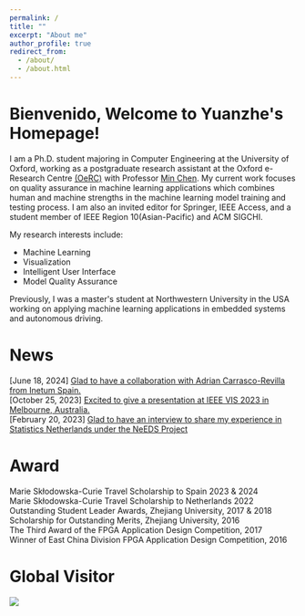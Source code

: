 ```yaml
---
permalink: /
title: ""
excerpt: "About me"
author_profile: true
redirect_from:
  - /about/
  - /about.html
---
```


Bienvenido, Welcome to Yuanzhe's Homepage! 
======
I am a Ph.D. student majoring in Computer Engineering at the University of Oxford, working as a postgraduate research assistant at the Oxford e-Research Centre [(OeRC)](https://oerc.ox.ac.uk/) with Professor [Min Chen](https://sites.google.com/view/mchen). My current work focuses on quality assurance in machine learning applications which combines human and machine strengths in the machine learning model training and testing process. I am also an invited editor for Springer, IEEE Access, and a student member of IEEE Region 10(Asian-Pacific) and ACM SIGCHI. 

My research interests include: 
 * Machine Learning
 * Visualization
 * Intelligent User Interface
 * Model Quality Assurance

Previously, I was a master's student at Northwestern University in the USA working on applying machine learning applications in embedded systems and autonomous driving.

News
=====
[June 18, 2024] [Glad to have a collaboration with Adrian Carrasco-Revilla from Inetum Spain.](https://oerc.ox.ac.uk/news/collaboration-the-key-to-growing/)  
[October 25, 2023] [Excited to give a presentation at IEEE VIS 2023 in Melbourne, Australia.](https://www.youtube.com/watch?v=hBAaiCz18EI)  
[February 20, 2023] [Glad to have an interview to share my experience in Statistics Netherlands under the NeEDS Project](https://oerc.ox.ac.uk/news/needs-met/)

Award
======
Marie Skłodowska-Curie Travel Scholarship to Spain 2023 & 2024  
Marie Skłodowska-Curie Travel Scholarship to Netherlands 2022  
Outstanding Student Leader Awards, Zhejiang University, 2017 & 2018  
Scholarship for Outstanding Merits, Zhejiang University, 2016  
The Third Award of the FPGA Application Design Competition, 2017  
Winner of East China Division FPGA Application Design Competition, 2016  

Global Visitor
======
<a href="https://clustrmaps.com/site/1bh5b"  title="Visit tracker"><img src="//www.clustrmaps.com/map_v2.png?d=PMdgG1ndfGcn3xMms6C73KIJOVFI3awa66USOxL7suM&cl=ffffff" /></a>


<script src="../spidernet.js" charset="utf-8"></script> 
<script src="https://cdn.jsdelivr.net/npm/live2d-widget@3.0.4/lib/L2Dwidget.min.js"></script>
<style type="text/css"> canvas#live2dcanvas { border: 0 !important;}</style>
<script type="text/javascript">
setTimeout(() => {
     L2Dwidget.init({
             "model": {
                     "scale": 0.5
             },
             "display": {
                     "position": "right",
                    "width": 90,
                    "height": 130,
                    "hOffset": 0,
                    "vOffset": -20
            },
            "mobile": {
                    "show": true,
                    "scale": 0.5
            },
            "react": {
                    "opacityDefault": 0.7,
                    "opacityOnHover": 0.2
            }
    });
}, 1000)
</script>
